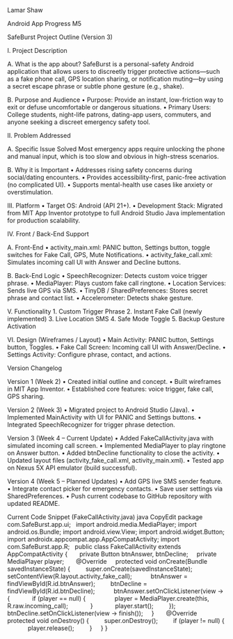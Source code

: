 Lamar Shaw

Android App Progress M5

SafeBurst Project Outline (Version 3)

I. Project Description

A. What is the app about? SafeBurst is a personal-safety Android application that allows users to discreetly trigger protective actions—such as a fake phone call, GPS location sharing, or notification muting—by using a secret escape phrase or subtle phone gesture (e.g., shake).

B. Purpose and Audience
	•	Purpose: Provide an instant, low-friction way to exit or defuse uncomfortable or dangerous situations.
	•	Primary Users: College students, night-life patrons, dating-app users, commuters, and anyone seeking a discreet emergency safety tool.
 
II. Problem Addressed

A. Specific Issue Solved Most emergency apps require unlocking the phone and manual input, which is too slow and obvious in high-stress scenarios.

B. Why it is Important
	•	Addresses rising safety concerns during social/dating encounters.
	•	Provides accessibility-first, panic-free activation (no complicated UI).
	•	Supports mental-health use cases like anxiety or overstimulation.
 
III. Platform
	•	Target OS: Android (API 21+).
	•	Development Stack: Migrated from MIT App Inventor prototype to full Android Studio Java implementation for production scalability.
 
IV. Front / Back-End Support

A. Front-End
	•	activity_main.xml: PANIC button, Settings button, toggle switches for Fake Call, GPS, Mute Notifications.
	•	activity_fake_call.xml: Simulates incoming call UI with Answer and Decline buttons.
 
B. Back-End Logic
	•	SpeechRecognizer: Detects custom voice trigger phrase.
	•	MediaPlayer: Plays custom fake call ringtone.
	•	Location Services: Sends live GPS via SMS.
	•	TinyDB / SharedPreferences: Stores secret phrase and contact list.
	•	Accelerometer: Detects shake gesture.
 
V. Functionality
	1.	Custom Trigger Phrase
	2.	Instant Fake Call (newly implemented)
	3.	Live Location SMS
	4.	Safe Mode Toggle
	5.	Backup Gesture Activation
 
VI. Design (Wireframes / Layout)
	•	Main Activity: PANIC button, Settings button, Toggles.
	•	Fake Call Screen: Incoming call UI with Answer/Decline.
	•	Settings Activity: Configure phrase, contact, and actions. 

Version Changelog

Version 1 (Week 2)
	•	Created initial outline and concept.
	•	Built wireframes in MIT App Inventor.
	•	Established core features: voice trigger, fake call, GPS sharing.
 
Version 2 (Week 3)
	•	Migrated project to Android Studio (Java).
	•	Implemented MainActivity with UI for PANIC and Settings buttons.
	•	Integrated SpeechRecognizer for trigger phrase detection.
 
Version 3 (Week 4 – Current Update)
	•	Added FakeCallActivity.java with simulated incoming call screen.
	•	Implemented MediaPlayer to play ringtone on Answer button.
	•	Added btnDecline functionality to close the activity.
	•	Updated layout files (activity_fake_call.xml, activity_main.xml).
	•	Tested app on Nexus 5X API emulator (build successful).
 
Version 4 (Week 5 – Planned Updates)
	•	Add GPS live SMS sender feature.
	•	Integrate contact picker for emergency contacts.
	•	Save user settings via SharedPreferences.
	•	Push current codebase to GitHub repository with updated README.
 
Current Code Snippet (FakeCallActivity.java)
java
CopyEdit
package com.SafeBurst.app.ui;
 
import android.media.MediaPlayer;
import android.os.Bundle;
import android.view.View;
import android.widget.Button;
import androidx.appcompat.app.AppCompatActivity;
import com.SafeBurst.app.R;
 
public class FakeCallActivity extends AppCompatActivity {
 
    private Button btnAnswer, btnDecline;
    private MediaPlayer player;
 
    @Override
    protected void onCreate(Bundle savedInstanceState) {
        super.onCreate(savedInstanceState);
        setContentView(R.layout.activity_fake_call);
 
        btnAnswer = findViewById(R.id.btnAnswer);
        btnDecline = findViewById(R.id.btnDecline);
 
        btnAnswer.setOnClickListener(view -> {
            if (player == null) {
                player = MediaPlayer.create(this, R.raw.incoming_call);
            }
            player.start();
        });
 
        btnDecline.setOnClickListener(view -> finish());
    }
 
    @Override
    protected void onDestroy() {
        super.onDestroy();
        if (player != null) {
            player.release();
        }
    }
}
 

